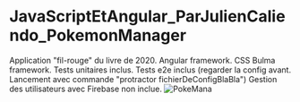 # JavaScriptEtAngular_ParJulienCaliendo_PokemonManager

Application "fil-rouge" du livre de 2020. 
Angular framework.
CSS Bulma framework.
Tests unitaires inclus.
Tests e2e inclus (regarder la config avant. Lancement avec commande "protractor fichierDeConfigBlaBla")
Gestion des utilisateurs avec Firebase non inclue.
![PokeMana](https://user-images.githubusercontent.com/34660358/140123975-e181cba6-9fb5-47e3-b623-5bd32b514a55.png)
